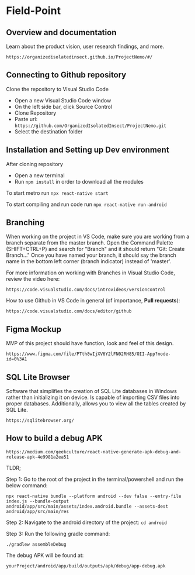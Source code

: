 # Field-Point

## Overview and documentation
Learn about the product vision, user research findings, and more.
```
https://organizedisolatedinsect.github.io/ProjectNemo/#/
```

## Connecting to Github repository
Clone the repository to Visual Studio Code
  - Open a new Visual Studio Code window
  - On the left side bar, click Source Control
  - Clone Repository
  - Paste url: ``https://github.com/OrganizedIsolatedInsect/ProjectNemo.git``
  - Select the destination folder

## Installation and Setting up Dev environment
After cloning repository
  - Open a new terminal
  - Run `npm install` in order to download all the modules

To start metro run `npx react-native start`

To start compiling and run code run `npx react-native run-android`

## Branching

When working on the project in VS Code, make sure you are working from a branch separate from the master branch.
Open the Command Palette (SHIFT+CTRL+P) and search for "Branch" and it should return "Git: Create Branch..."
Once you have named your branch, it should say the branch name in the bottom left corner (branch indicator) instead of 'master'.

For more information on working with Branches in Visual Studio Code, review the video here:

```
https://code.visualstudio.com/docs/introvideos/versioncontrol
```

How to use Github in VS Code in general (of importance, **Pull requests**):

```
https://code.visualstudio.com/docs/editor/github
```

## Figma Mockup
MVP of this project should have function, look and feel of this design.

```
https://www.figma.com/file/PTth8wIjXV6Y2lFN02RH85/OII-App?node-id=0%3A1
```
## SQL Lite Browser
Software that simplifies the creation of SQL Lite databases in Windows rather than initializing it on device. Is capable of importing CSV files into proper databases. Additionally, allows you to view all the tables created by SQL Lite.
```
https://sqlitebrowser.org/
```
## How to build a debug APK
```
https://medium.com/geekculture/react-native-generate-apk-debug-and-release-apk-4e9981a2ea51
```
TLDR; 

Step 1: Go to the root of the project in the terminal/powershell and run the below command:
```
npx react-native bundle --platform android --dev false --entry-file index.js --bundle-output android/app/src/main/assets/index.android.bundle --assets-dest android/app/src/main/res
```
Step 2: Navigate to the android directory of the project: `cd android`

Step 3: Run the following gradle command:
```
./gradlew assembleDebug
```
The debug APK will be found at:
```
yourProject/android/app/build/outputs/apk/debug/app-debug.apk
```
